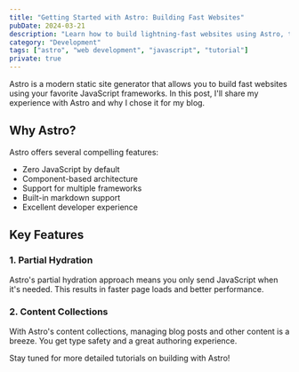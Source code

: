 ```yaml
---
title: "Getting Started with Astro: Building Fast Websites"
pubDate: 2024-03-21
description: "Learn how to build lightning-fast websites using Astro, the modern static site generator."
category: "Development"
tags: ["astro", "web development", "javascript", "tutorial"]
private: true
---
```


Astro is a modern static site generator that allows you to build fast websites using your favorite JavaScript frameworks. In this post, I'll share my experience with Astro and why I chose it for my blog.

## Why Astro?

Astro offers several compelling features:
- Zero JavaScript by default
- Component-based architecture
- Support for multiple frameworks
- Built-in markdown support
- Excellent developer experience

## Key Features

### 1. Partial Hydration
Astro's partial hydration approach means you only send JavaScript when it's needed. This results in faster page loads and better performance.

### 2. Content Collections
With Astro's content collections, managing blog posts and other content is a breeze. You get type safety and a great authoring experience.

Stay tuned for more detailed tutorials on building with Astro! 